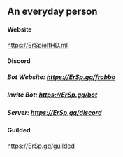 ## An everyday person

#### Website
https://ErSpieltHD.ml

#### Discord
##### Bot Website: https://ErSp.gq/frobbo
##### Invite Bot: https://ErSp.gq/bot
##### Server: https://ErSp.gq/discord

#### Guilded
https://ErSp.gq/guilded
